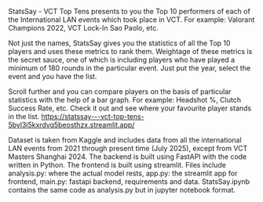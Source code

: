 StatsSay - VCT Top Tens presents to you the Top 10 performers of each of the International LAN events which took place in VCT.
For example: Valorant Champions 2022, VCT Lock-In Sao Paolo, etc.


Not just the names, StatsSay gives you the statistics of all the Top 10 players and uses these metrics to rank them.
Weightage of these metrics is the secret sauce, one of which is including players who have played a minimum of 180 rounds in the particular event.
Just put the year, select the event and you have the list.


Scroll further and you can compare players on the basis of particular statistics with the help of a bar graph.
For example: Headshot %, Clutch Success Rate, etc.
Check it out and see where your favourite player stands in the list.
https://statssay---vct-top-tens-5byl3j5kxrdvq5beosthzx.streamlit.app/


Dataset is taken from Kaggle and includes data from all the international LAN events from 2021 through present time (July 2025), except from VCT Masters Shanghai 2024.
The backend is built using FastAPI with the code written in Python.
The frontend is built using streamlit.
Files include analysis.py: where the actual model rests, app.py: the streamlit app for frontend, main.py: fastapi backend, requirements and data.
StatsSay.ipynb contains the same code as analysis.py but in jupyter notebook format.
